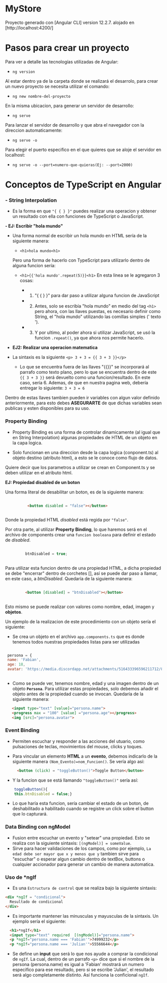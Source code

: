 # MyStore

Proyecto generado con [Angular CLI] version 12.2.7. alojado en [http://localhost:4200/]


# Pasos para crear un proyecto
Para ver a detalle las tecnologías utilizadas de Angular:
- ``ng version``

Al estar dentro ya de la carpeta donde se realizará el desarrolo, para crear un nuevo proyecto se necesita utilizar el comando:    
- ``ng new nombre-del-proyecto``

En la misma ubicacion, para generar un servidor de desarrollo:
- ``ng serve``

Para lanzar el servidor de desarrollo y que abra el navegador con la direccion automaticamente:
- ``ng serve -o``

Para elegir el puerto especifico en el que quieres que se aloje el servidor en localhost:
- ``ng serve -o --port=numero-que-quieras(Ej: --port=2000)``


# Conceptos de TypeScript en Angular

### - String Interpolation
- Es la forma en que ``"{ { } }"`` puedes realizar una operacion y obtener un resultado con ella con funciones de TypeScript o JavaScript.

**- EJ: Escribir "hola mundo"**
- Una forma normal de escribir un hola mundo en HTML sería de la siguiente manera:
    + `<h1>hola mundo<h1>`

    Pero una forma de hacerlo con TypeScript para utilizarlo dentro de alguna funcion sería:
    + `<h1>{{'hola mundo'.repeat(5)}}<h1>`
        En esta linea se le agregaron 3 cosas:

        + 1. "{ { } }" para dar paso a utilizar alguna funcion de JavaScript
        + 2. Antes, solo se escribía "hola mundo" en medio del tag `<h1>` pero ahora, con las llaves puestas, es necesario definir como String, el "hola mundo" utilizando las comillas simples (' texto ').
        + 3. Y por ultimo, al poder ahora si utilizar JavaScript, se usó la funcion `.repeat()`, ya que ahora nos permite hacerlo. 

- **EJ2: Realizar una operacion matematica**
- La sintaxis es la siguiente `<p> 3 + 3 = {{ 3 + 3 }}</p>`
    + Lo que se encuentra fuera de las llaves "{{}}" se incorporará al parrafo como texto plano, pero lo que se encuentra dentro de este `{{ 3 + 3 }}` será devuelto como una funcion/resultado. En este caso, sería 6. Ademas, de que en nuestra pagina web, debería entregar lo siguiente: `3 + 3 = 6`

Dentro de estas llaves tambien pueden ir variables con algun valor definido anteriormente, para esto debes **ASEGURARTE** de que dichas variables sean publicas y esten disponibles para su uso.


### Property Binding

- Property Binding es una forma de controlar dinamicamente (al igual que en String Interpolation) algunas propiedades de HTML de un objeto en la capa logica.
+ Solo funcionan en una direccion desde la capa logica (conponent.ts) al objeto destino (atributo html), a esto se le conoce como flujo de datos.

Quiere decir que los parametros a utilizar se crean en Component.ts y se deben utilizar en el atributo html.

  **EJ: Propiedad disabled de un boton**
  
  Una forma literal de desabilitar un boton, es de la siguiente manera:

  ```html
        
            <button disabled = "false"></button>
        
   ```
   Donde la propiedad HTML *disabled* está regida por ``"false"``.

   Por otra parte, al utilizar **Property Binding**, lo que haremos será en el archivo de components crear una ``funcion booleana`` para definir el estado de *disabled*.

   ```JavaScript
            
            btnDisabled = true;
            
   ```
   Para utilizar esta funcion dentro de una propiedad HTML, a dicha propiedad se debe "encerrar" dentro de corchetes [], así se puede dar paso a llamar, en este caso, a *btnDisabled*. Quedaría de la siguiente manera:
    
   ```html
        
            <button [disabled] = "btnDisabled"></button>
        
   ```
   Esto mismo se puede realizar con valores como nombre, edad, imagen y **objetos**.
   
   Un ejemplo de la realizacion de este procedimiento con un objeto sería el siguiente:
   - Se crea un objeto en el archivo `app.components.ts` que es donde tenemos todos nuestras propiedades listas para ser utilizadas
   
   ```JavaScript
   
    persona = {
    name: 'Fabian',
    age: 18,
    avatar: 'https://media.discordapp.net/attachments/516433396596211712/893168319966896168/ExT9Z8kWQAEHiak.png'}
    
   ```
   - Como se puede ver, tenemos nombre, edad y una imagen dentro de un objeto **`Persona`**. Para utilizar estas propiedades, solo debemos añadir el objeto antes de la propiedad cuando se invocan. Quedaría de la siguiente manera:
   
   ```HTML
      <input type="text" [value]="persona.name">
      <progress max = "100" [value] ="persona.age"></progress>
      <img [src]="persona.avatar">
   ```

### Event Binding
- Permiten escuchar y responder a las acciones del utuario, como pulsaciones de teclas, movimientos del mouse, clicks y toques. 
+ Para vincular un elemento **HTML** a un **evento**, debemos indicarlo de la siguiente manera ``(Nom_Evento)=nom_Funcion()``. Se vería algo así:

  ```HTML
    <button (click) = "toggleButton()">Toggle Button</button>
  ```  
+ Y la funcion que se está llamando `"toggleButton()"` sería así:
```JavaScript
    toggleButton(){
    this.btnDisabled = false;}
```
+ Lo que haría esta funcion, sería cambiar el estado de un boton, de deshabilitado a habilitado cuando se registre un click sobre el button que lo capturará.

### Data Binding con ngModel
- Fusion entre escuchar un evento y "setear" una propiedad. Esto se realiza con la siguiente sintaxis: `[(ngModel)] = someValue`.
- Sirve para hacer validaciones de los campos, como por ejemplo, `La edad debe ser mayor que x y menos que y` tambien sirve para "escuchar" o esperar algun cambio dentro de textBox, buttons o cualquier accionador para generar un cambio de manera automatica.

### Uso de *ngIf
- Es una ``Estructura de control`` que se realiza bajo la siguiente sintaxis:

```html
<div *ngIf = "condicional">
  Resultado de condicional
</div>
```

- Es importante mantener las minusculas y mayusculas de la sintaxis. Un ejemplo sería el siguiente:

```html
  <h1>*ngIf</h1>
  <input type="text" required  [(ngModel)]="persona.name">
  <p *ngIf="persona.name === 'Fabian'">74999232</p>
  <p *ngIf="persona.name === 'Julian'">55566644</p>
```

- Se define un **input** que será lo que nos ayude a comprar la condicional de `ngIf`. La cual, dentro de un parrafo `<p>` dice que si el nombre de la persona (persona.name) es igual a 'Fabian' mostrará un numero especifico para ese resultado, pero si se escribe 'Julian', el resultado será algo completamente distinto. Así funciona la conficional `ngIf`.

